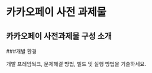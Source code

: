 카카오페이 사전 과제물
=============
카카오페이 사전과제물 구성 소개
--------------
###개발 환경




개발 프레임웍크, 문제해결 방법, 빌드 및 실행
방법을 기술하세요.
